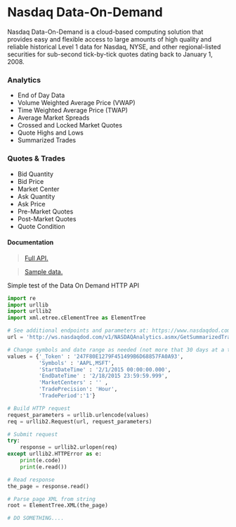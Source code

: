 # Nasdaq Data-On-Demand
Nasdaq Data-On-Demand is a cloud-based computing solution that provides easy and flexible access to large amounts of high quality and reliable historical Level 1 data for Nasdaq, NYSE, and other regional-listed securities for sub-second tick-by-tick quotes dating back to January 1, 2008.
### Analytics
* End of Day Data
* Volume Weighted Average Price (VWAP)
* Time Weighted Average Price (TWAP)
* Average Market Spreads
* Crossed and Locked Market Quotes
* Quote Highs and Lows
* Summarized Trades

### Quotes & Trades
* Bid Quantity
* Bid Price
* Market Center
* Ask Quantity
* Ask Price
* Pre-Market Quotes
* Post-Market Quotes
* Quote Condition

#### Documentation
> [Full API.](http://www.nasdaqdod.com/NASDAQAnalytics.asmx?v=xOperations) 

> [Sample data.](http://www.nasdaqdod.com/Samples.aspx)



Simple test of the Data On Demand HTTP API
```python
import re
import urllib
import urllib2
import xml.etree.cElementTree as ElementTree

# See additional endpoints and parameters at: https://www.nasdaqdod.com/ 
url = 'http://ws.nasdaqdod.com/v1/NASDAQAnalytics.asmx/GetSummarizedTrades'

# Change symbols and date range as needed (not more that 30 days at a time)
values = {'_Token' : '247F80E1279F451499B6D68857FA0A93',
          'Symbols' : 'AAPL,MSFT',
          'StartDateTime' : '2/1/2015 00:00:00.000',
          'EndDateTime' : '2/18/2015 23:59:59.999',
          'MarketCenters' : '' ,
          'TradePrecision': 'Hour',
          'TradePeriod':'1'}

# Build HTTP request
request_parameters = urllib.urlencode(values)
req = urllib2.Request(url, request_parameters)

# Submit request
try:
    response = urllib2.urlopen(req)
except urllib2.HTTPError as e:
    print(e.code)
    print(e.read())

# Read response
the_page = response.read()

# Parse page XML from string
root = ElementTree.XML(the_page)

# DO SOMETHING....
```
